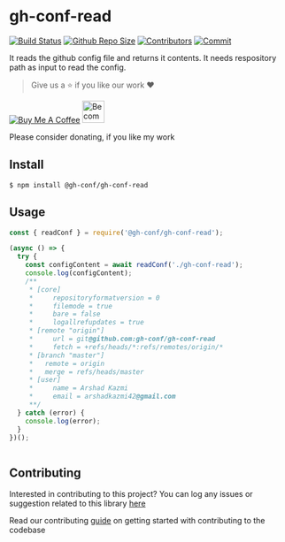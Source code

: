 # gh-conf-read

[![Build Status](https://travis-ci.com/gh-conf/gh-conf-read.svg?branch=master)](https://travis-ci.com/gh-conf/gh-conf-read)
[![Github Repo Size](https://img.shields.io/github/repo-size/gh-conf/gh-conf-read.svg)](https://github.com/gh-conf/gh-conf-read)
[![Contributors](https://img.shields.io/github/contributors/gh-conf/gh-conf-read.svg)](https://github.com/gh-conf/gh-conf-read/graphs/contributors)
[![Commit](https://img.shields.io/github/last-commit/gh-conf/gh-conf-read.svg)](https://github.com/gh-conf/gh-conf-read/commits/master)


It reads the github config file and returns it contents.
It needs respository path as input to read the config.

> Give us a :star: if you like our work :heart:

<a href="https://www.buymeacoffee.com/gh-conf" target="_blank"><img src="https://www.buymeacoffee.com/assets/img/custom_images/orange_img.png" alt="Buy Me A Coffee" style="height: auto !important;width: auto !important;" ></a>
<a href="https://www.patreon.com/bePatron?u=15454240" target="_blank"><img src="https://c5.patreon.com/external/logo/become_a_patron_button.png" alt="Become a Patron!" height="40"></a>

Please consider donating, if you like my work

## Install

```
$ npm install @gh-conf/gh-conf-read
```

## Usage

```javascript
const { readConf } = require('@gh-conf/gh-conf-read');

(async () => {
  try {
    const configContent = await readConf('./gh-conf-read');
    console.log(configContent);
    /**
     * [core]
     *     repositoryformatversion = 0
     *     filemode = true
     *     bare = false
     *     logallrefupdates = true
     * [remote "origin"]
     *     url = git@github.com:gh-conf/gh-conf-read
     *     fetch = +refs/heads/*:refs/remotes/origin/*
     * [branch "master"]
     *   remote = origin
     *   merge = refs/heads/master
     * [user]
     *     name = Arshad Kazmi
     *     email = arshadkazmi42@gmail.com
     **/
  } catch (error) {
    console.log(error);
  }
})();



```

## Contributing

Interested in contributing to this project?
You can log any issues or suggestion related to this library [here](https://github.com/gh-conf/gh-conf-read/issues/new)

Read our contributing [guide](CONTRIBUTING.md) on getting started with contributing to the codebase
